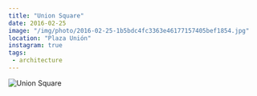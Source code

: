 ```yaml
---
title: "Union Square"
date: 2016-02-25
image: "/img/photo/2016-02-25-1b5bdc4fc3363e46177157405bef1854.jpg"
location: "Plaza Unión"
instagram: true
tags:
 - architecture
---
```


![Union Square](/img/photo/2016-02-25-1b5bdc4fc3363e46177157405bef1854.jpg)
